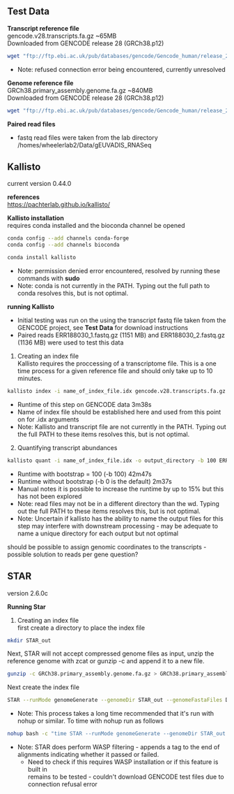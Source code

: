 ## Test Data

**Transcript reference file**  
gencode.v28.transcripts.fa.gz ~65MB  
Downloaded from GENCODE release 28 (GRCh38.p12)  
```bash
wget "ftp://ftp.ebi.ac.uk/pub/databases/gencode/Gencode_human/release_28/gencode.v28.annotation.gtf.gz"
```
* Note: refused connection error being encountered, currently unresolved  

**Genome reference file**  
GRCh38.primary_assembly.genome.fa.gz ~840MB  
Downloaded from GENCODE release 28 (GRCh38.p12)  
```bash
wget "ftp://ftp.ebi.ac.uk/pub/databases/gencode/Gencode_human/release_28/GRCh38.primary_assembly.genome.fa.gz"
```


**Paired read files**  
* fastq read files were taken from the lab directory /homes/wheelerlab2/Data/gEUVADIS_RNASeq  

## Kallisto
current version 0.44.0  
  
**references**  
https://pachterlab.github.io/kallisto/  
  
**Kallisto installation**  
requires conda installed and the bioconda channel be opened

```bash
conda config --add channels conda-forge
conda config --add channels bioconda

conda install kallisto
```
* Note: permission denied error encountered, resolved by running these commands with **sudo**  
* Note: conda is not currently in the PATH. Typing out the full path to conda resolves this, but is not optimal.

**running Kallisto**  
* Initial testing was run on the using the transcript fastq file taken from the GENCODE project, see **Test Data** for download instructions
* Paired reads ERR188030_1.fastq.gz (1151 MB) and ERR188030_2.fastq.gz (1136 MB) were used to test this data

1. Creating an index file   
Kallisto requires the proccessing of a transcriptome file. This is a one time process for a given reference file and should only take up to 10 minutes.
```bash
kallisto index -i name_of_index_file.idx gencode.v28.transcripts.fa.gz
```
* Runtime of this step on GENCODE data 3m38s
* Name of index file should be established here and used from this point on for .idx arguments
* Note: Kallisto and transcript file are not currently in the PATH. Typing out the full PATH to these items resolves this, but is not optimal.

2. Quantifying transcript abundances
 ```bash
 kallisto quant -i name_of_index_file.idx -o output_directory -b 100 ERR188030_1.fastq.gz ERR188030_2.fastq.gz
 ```
* Runtime with bootstrap = 100 (-b 100) 42m47s
* Runtime without bootstrap (-b 0 is the default) 2m37s
* Manual notes it is possible to increase the runtime by up to 15% but this has not been explored
* Note: read files may not be in a different directory than the wd. Typing out the full PATH to these items resolves this, but is not optimal.
* Note: Uncertain if kallisto has the ability to name the output files for this step may interfere with downstream processing - may be adequate to name a unique directory for each output but not optimal  
  
should be possible to assign genomic coordinates to the transcripts - possible solution to reads per gene question?


## STAR
version 2.6.0c   

**Running Star** 

1. Creating an index file  
first create a directory to place the index file
```bash
mkdir STAR_out
```
Next, STAR will not accept compressed genome files as input, unzip the reference genome with zcat or gunzip -c and append it to a new file.   
```bash
gunzip -c GRCh38.primary_assembly.genome.fa.gz > GRCh38.primary_assembly.genome.fa
```
Next create the index file   
```bash 
STAR --runMode genomeGenerate --genomeDir STAR_out --genomeFastaFiles Data/Gencode/GRCh38.primary_assembly.fa
```
* Note: This process takes a long time recommended that it's run with nohup or similar. To time with nohup run as follows
```bash
nohup bash -c "time STAR --runMode genomeGenerate --genomeDir STAR_out --genomeFastaFiles Data/Gencode/GRCh38.primary_assembly.fa"
```

* Note: STAR does perform WASP filtering - appends a tag to the end of alignments indicating whether it passed or failed.
  * Need to check if this requires WASP installation or if this feature is built in   
remains to be tested - couldn't download GENCODE test files due to connection refusal error
